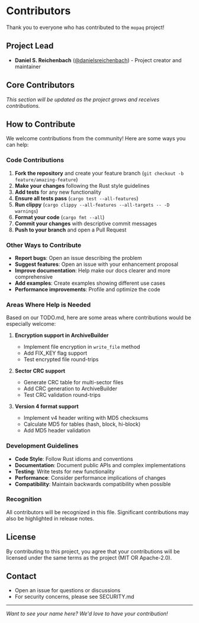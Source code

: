 # Contributors

Thank you to everyone who has contributed to the `mopaq` project!

## Project Lead

- **Daniel S. Reichenbach** ([@danielsreichenbach](https://github.com/danielsreichenbach)) - Project creator and maintainer

## Core Contributors

*This section will be updated as the project grows and receives contributions.*

## How to Contribute

We welcome contributions from the community! Here are some ways you can help:

### Code Contributions

1. **Fork the repository** and create your feature branch (`git checkout -b feature/amazing-feature`)
2. **Make your changes** following the Rust style guidelines
3. **Add tests** for any new functionality
4. **Ensure all tests pass** (`cargo test --all-features`)
5. **Run clippy** (`cargo clippy --all-features --all-targets -- -D warnings`)
6. **Format your code** (`cargo fmt --all`)
7. **Commit your changes** with descriptive commit messages
8. **Push to your branch** and open a Pull Request

### Other Ways to Contribute

- **Report bugs**: Open an issue describing the problem
- **Suggest features**: Open an issue with your enhancement proposal
- **Improve documentation**: Help make our docs clearer and more comprehensive
- **Add examples**: Create examples showing different use cases
- **Performance improvements**: Profile and optimize the code

### Areas Where Help is Needed

Based on our TODO.md, here are some areas where contributions would be especially welcome:

1. **Encryption support in ArchiveBuilder**
   - Implement file encryption in `write_file` method
   - Add FIX_KEY flag support
   - Test encrypted file round-trips

2. **Sector CRC support**
   - Generate CRC table for multi-sector files
   - Add CRC generation to ArchiveBuilder
   - Test CRC validation round-trips

3. **Version 4 format support**
   - Implement v4 header writing with MD5 checksums
   - Calculate MD5 for tables (hash, block, hi-block)
   - Add MD5 header validation

### Development Guidelines

- **Code Style**: Follow Rust idioms and conventions
- **Documentation**: Document public APIs and complex implementations
- **Testing**: Write tests for new functionality
- **Performance**: Consider performance implications of changes
- **Compatibility**: Maintain backwards compatibility when possible

### Recognition

All contributors will be recognized in this file. Significant contributions may also be highlighted in release notes.

## License

By contributing to this project, you agree that your contributions will be licensed under the same terms as the project (MIT OR Apache-2.0).

## Contact

- Open an issue for questions or discussions
- For security concerns, please see SECURITY.md

---

*Want to see your name here? We'd love to have your contribution!*
